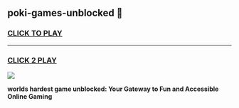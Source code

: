 
## poki-games-unblocked 👋
<h3>
<a href="https://premium.freeplayer.one?title=poki-games-unblocked&ref=14F">CLICK TO PLAY</a></h3>
<hr>

<h3>
<a href="https://premium.freeplayer.one?title=poki-games-unblocked&ref=14F">CLICK 2 PLAY</a>
  
</h3>

<a href="https://premium.freeplayer.one?title=poki-games-unblocked&ref=12F/"><img src="https://clearcache.store/games.png"></a>


**worlds hardest game unblocked: Your Gateway to Fun and Accessible Online Gaming**
